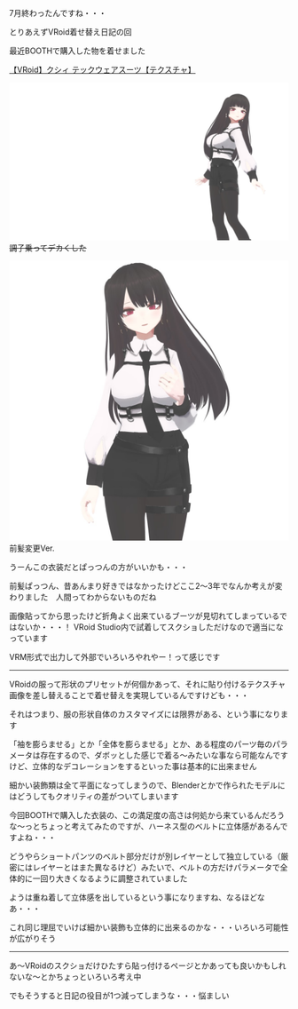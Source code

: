 7月終わったんですね・・・

とりあえずVRoid着せ替え日記の回

最近BOOTHで購入した物を着せました

[【VRoid】クシィ テックウェアスーツ【テクスチャ】](https://booth.pm/ja/items/4288182)

![](img/2023-08-01.jpg)
~~調子乗ってデカくした~~

![](img/2023-08-01-2.jpg)
前髪変更Ver.

うーんこの衣装だとぱっつんの方がいいかも・・・

前髪ぱっつん、昔あんまり好きではなかったけどここ2～3年でなんか考えが変わりました　人間ってわからないものだね

画像貼ってから思ったけど折角よく出来ているブーツが見切れてしまっているではないか・・・！
VRoid Studio内で試着してスクショしただけなので適当になっています

VRM形式で出力して外部でいろいろやれやー！って感じです

---

VRoidの服って形状のプリセットが何個かあって、それに貼り付けるテクスチャ画像を差し替えることで着せ替えを実現しているんですけども・・・

それはつまり、服の形状自体のカスタマイズには限界がある、という事になります

「袖を膨らませる」とか「全体を膨らませる」とか、ある程度のパーツ毎のパラメータは存在するので、ダボッとした感じで着る～みたいな事なら可能なんですけど、立体的なデコレーションをするといった事は基本的に出来ません

細かい装飾類は全て平面になってしまうので、Blenderとかで作られたモデルにはどうしてもクオリティの差がついてしまいます

今回BOOTHで購入した衣装の、この満足度の高さは何処から来ているんだろうな～っとちょっと考えてみたのですが、ハーネス型のベルトに立体感があるんですよね・・・

どうやらショートパンツのベルト部分だけが別レイヤーとして独立している（厳密にはレイヤーとはまた異なるけど）みたいで、ベルトの方だけパラメータで全体的に一回り大きくなるように調整されていました

ようは重ね着して立体感を出しているという事になりますね、なるほどなあ・・・

これ同じ理屈でいけば細かい装飾も立体的に出来るのかな・・・いろいろ可能性が広がりそう

---

あ～VRoidのスクショだけひたすら貼っ付けるページとかあっても良いかもしれないな～とかちょっといろいろ考え中

でもそうすると日記の役目が1つ減ってしまうな・・・悩ましい